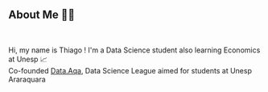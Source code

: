 ## About Me 👨‍💻


<br>

 
Hi,  my name is Thiago ! I'm a Data Science student also learning Economics at Unesp 📈 <br>
Co-founded [Data.Aqa](https://github.com/Data-Aqa), Data Science League aimed for students at Unesp Araraquara 
